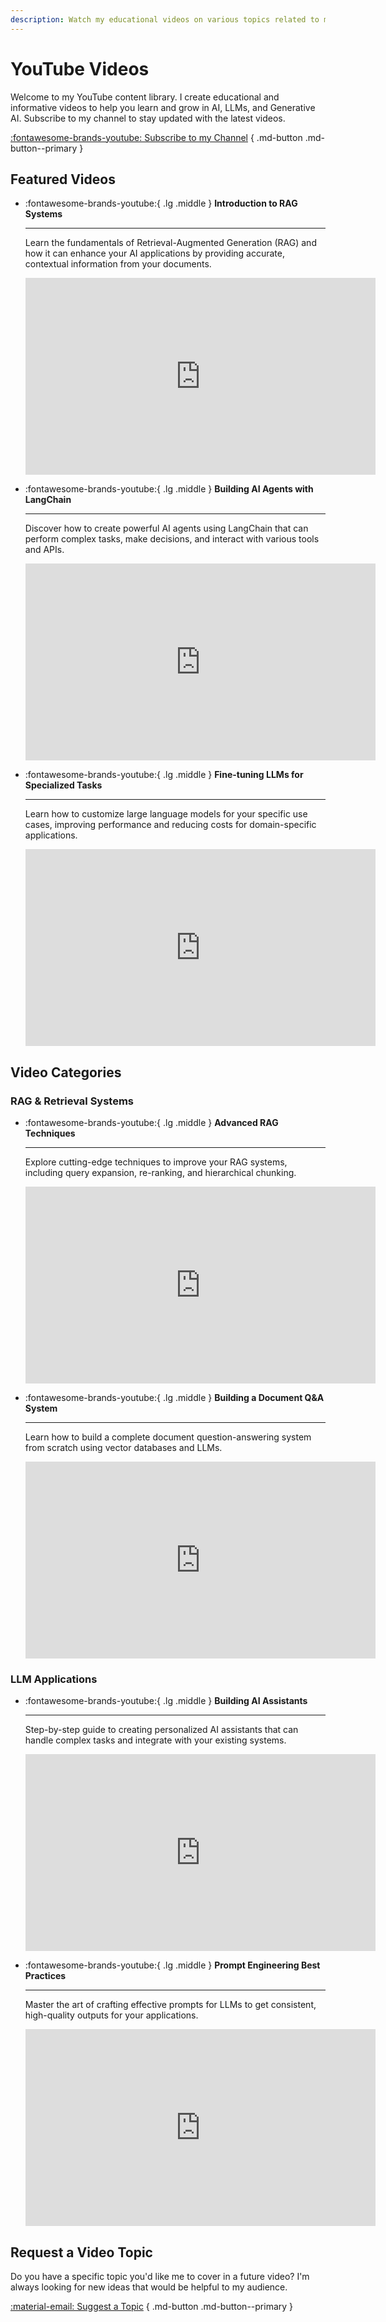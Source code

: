 ```yaml
---
description: Watch my educational videos on various topics related to my field of expertise.
---
```


# YouTube Videos

Welcome to my YouTube content library. I create educational and informative videos to help you learn and grow in AI, LLMs, and Generative AI. Subscribe to my channel to stay updated with the latest videos.

[:fontawesome-brands-youtube: Subscribe to my Channel](https://www.youtube.com/@engineerprompt) { .md-button .md-button--primary }

## Featured Videos

<div class="grid cards" markdown>

-   :fontawesome-brands-youtube:{ .lg .middle } __Introduction to RAG Systems__

    ---

    Learn the fundamentals of Retrieval-Augmented Generation (RAG) and how it can enhance your AI applications by providing accurate, contextual information from your documents.

    <div class="video-wrapper">
      <iframe width="560" height="315" src="https://www.youtube.com/embed/T-D1OfcDW1M" title="YouTube video player" frameborder="0" allow="accelerometer; autoplay; clipboard-write; encrypted-media; gyroscope; picture-in-picture" allowfullscreen></iframe>
    </div>

-   :fontawesome-brands-youtube:{ .lg .middle } __Building AI Agents with LangChain__

    ---

    Discover how to create powerful AI agents using LangChain that can perform complex tasks, make decisions, and interact with various tools and APIs.

    <div class="video-wrapper">
      <iframe width="560" height="315" src="https://www.youtube.com/embed/jSP-gSEyVeI" title="YouTube video player" frameborder="0" allow="accelerometer; autoplay; clipboard-write; encrypted-media; gyroscope; picture-in-picture" allowfullscreen></iframe>
    </div>

-   :fontawesome-brands-youtube:{ .lg .middle } __Fine-tuning LLMs for Specialized Tasks__

    ---

    Learn how to customize large language models for your specific use cases, improving performance and reducing costs for domain-specific applications.

    <div class="video-wrapper">
      <iframe width="560" height="315" src="https://www.youtube.com/embed/b10JzyCUoYA" title="YouTube video player" frameborder="0" allow="accelerometer; autoplay; clipboard-write; encrypted-media; gyroscope; picture-in-picture" allowfullscreen></iframe>
    </div>

</div>

## Video Categories

### RAG & Retrieval Systems

<div class="grid cards" markdown>

-   :fontawesome-brands-youtube:{ .lg .middle } __Advanced RAG Techniques__

    ---

    Explore cutting-edge techniques to improve your RAG systems, including query expansion, re-ranking, and hierarchical chunking.

    <div class="video-wrapper">
      <iframe width="560" height="315" src="https://www.youtube.com/embed/95-qqL6BIpk" title="YouTube video player" frameborder="0" allow="accelerometer; autoplay; clipboard-write; encrypted-media; gyroscope; picture-in-picture" allowfullscreen></iframe>
    </div>

-   :fontawesome-brands-youtube:{ .lg .middle } __Building a Document Q&A System__

    ---

    Learn how to build a complete document question-answering system from scratch using vector databases and LLMs.

    <div class="video-wrapper">
      <iframe width="560" height="315" src="https://www.youtube.com/embed/cVA1RPsGQcw" title="YouTube video player" frameborder="0" allow="accelerometer; autoplay; clipboard-write; encrypted-media; gyroscope; picture-in-picture" allowfullscreen></iframe>
    </div>

</div>

### LLM Applications

<div class="grid cards" markdown>

-   :fontawesome-brands-youtube:{ .lg .middle } __Building AI Assistants__

    ---

    Step-by-step guide to creating personalized AI assistants that can handle complex tasks and integrate with your existing systems.

    <div class="video-wrapper">
      <iframe width="560" height="315" src="https://www.youtube.com/embed/dKFnJCtcfMk" title="YouTube video player" frameborder="0" allow="accelerometer; autoplay; clipboard-write; encrypted-media; gyroscope; picture-in-picture" allowfullscreen></iframe>
    </div>

-   :fontawesome-brands-youtube:{ .lg .middle } __Prompt Engineering Best Practices__

    ---

    Master the art of crafting effective prompts for LLMs to get consistent, high-quality outputs for your applications.

    <div class="video-wrapper">
      <iframe width="560" height="315" src="https://www.youtube.com/embed/OgYQAS9LY3o" title="YouTube video player" frameborder="0" allow="accelerometer; autoplay; clipboard-write; encrypted-media; gyroscope; picture-in-picture" allowfullscreen></iframe>
    </div>

</div>

## Request a Video Topic

Do you have a specific topic you'd like me to cover in a future video? I'm always looking for new ideas that would be helpful to my audience.

[:material-email: Suggest a Topic](mailto:contact@engineerprompt.com) { .md-button .md-button--primary }
